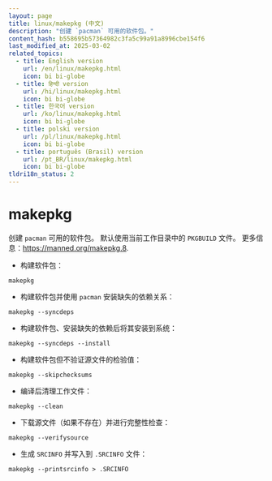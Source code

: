 ```yaml
---
layout: page
title: linux/makepkg (中文)
description: "创建 `pacman` 可用的软件包。"
content_hash: b558695b57364982c3fa5c99a91a8996cbe154f6
last_modified_at: 2025-03-02
related_topics:
  - title: English version
    url: /en/linux/makepkg.html
    icon: bi bi-globe
  - title: हिन्दी version
    url: /hi/linux/makepkg.html
    icon: bi bi-globe
  - title: 한국어 version
    url: /ko/linux/makepkg.html
    icon: bi bi-globe
  - title: polski version
    url: /pl/linux/makepkg.html
    icon: bi bi-globe
  - title: português (Brasil) version
    url: /pt_BR/linux/makepkg.html
    icon: bi bi-globe
tldri18n_status: 2
---
```

# makepkg

创建 `pacman` 可用的软件包。
默认使用当前工作目录中的 `PKGBUILD` 文件。
更多信息：<https://manned.org/makepkg.8>.

- 构建软件包：

`makepkg`

- 构建软件包并使用 `pacman` 安装缺失的依赖关系：

`makepkg --syncdeps`

- 构建软件包、安装缺失的依赖后将其安装到系统：

`makepkg --syncdeps --install`

- 构建软件包但不验证源文件的检验值：

`makepkg --skipchecksums`

- 编译后清理工作文件：

`makepkg --clean`

- 下载源文件（如果不存在）并进行完整性检查：

`makepkg --verifysource`

- 生成 `SRCINFO` 并写入到 `.SRCINFO` 文件：

`makepkg --printsrcinfo > .SRCINFO`

